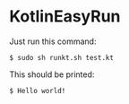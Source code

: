 # KotlinEasyRun

Just run this command:  

    $ sudo sh runkt.sh test.kt

This should be printed:

    $ Hello world!

